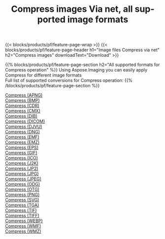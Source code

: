 ﻿---
title: Compress images Via net, all supported image formats 
weight: 3920
url: /net/compress 
lang: en
langdirlevel: 2
locales: zh-hans,ja,it,ru,de,es,fr,nl,id,lt,pl,pt,vi,tr,ko,zh-hant,ar,hi,th,sv,cs,uk,he
description: Using Aspose.Imaging you can easily Compress images Via net
---

{{< blocks/products/pf/feature-page-wrap >}}
{{< blocks/products/pf/feature-page-header h1="Image files Compress via net" h2="Compress images" downloadText="Download" >}}


{{% blocks/products/pf/feature-page-section  h2="All supported formats for Compress operation" %}}
Using Aspose.Imaging you can easily apply Compress for different image formats
<br/>
Full list of supported conversions for Compress operation:
{{% /blocks/products/pf/feature-page-section %}}
<div class="container-fluid productfamilypage bg-gray">
    <div class="convertypes bg-gray agp-content section">
        <div class="container">
		<div class="row other-converters">
		    <div class='col-md-2 other-converter remove-lp remove-rp'><a href="/imaging/net/compress/apng" >Compress (APNG)</a></div><div class='col-md-2 other-converter remove-lp remove-rp'><a href="/imaging/net/compress/bmp" >Compress (BMP)</a></div><div class='col-md-2 other-converter remove-lp remove-rp'><a href="/imaging/net/compress/cdr" >Compress (CDR)</a></div><div class='col-md-2 other-converter remove-lp remove-rp'><a href="/imaging/net/compress/cmx" >Compress (CMX)</a></div><div class='col-md-2 other-converter remove-lp remove-rp'><a href="/imaging/net/compress/dib" >Compress (DIB)</a></div><div class='col-md-2 other-converter remove-lp remove-rp'><a href="/imaging/net/compress/dicom" >Compress (DICOM)</a></div><div class='col-md-2 other-converter remove-lp remove-rp'><a href="/imaging/net/compress/djvu" >Compress (DJVU)</a></div><div class='col-md-2 other-converter remove-lp remove-rp'><a href="/imaging/net/compress/dng" >Compress (DNG)</a></div><div class='col-md-2 other-converter remove-lp remove-rp'><a href="/imaging/net/compress/emf" >Compress (EMF)</a></div><div class='col-md-2 other-converter remove-lp remove-rp'><a href="/imaging/net/compress/emz" >Compress (EMZ)</a></div><div class='col-md-2 other-converter remove-lp remove-rp'><a href="/imaging/net/compress/eps" >Compress (EPS)</a></div><div class='col-md-2 other-converter remove-lp remove-rp'><a href="/imaging/net/compress/gif" >Compress (GIF)</a></div><div class='col-md-2 other-converter remove-lp remove-rp'><a href="/imaging/net/compress/ico" >Compress (ICO)</a></div><div class='col-md-2 other-converter remove-lp remove-rp'><a href="/imaging/net/compress/j2k" >Compress (J2K)</a></div><div class='col-md-2 other-converter remove-lp remove-rp'><a href="/imaging/net/compress/jp2" >Compress (JP2)</a></div><div class='col-md-2 other-converter remove-lp remove-rp'><a href="/imaging/net/compress/jpg" >Compress (JPG)</a></div><div class='col-md-2 other-converter remove-lp remove-rp'><a href="/imaging/net/compress/jpeg" >Compress (JPEG)</a></div><div class='col-md-2 other-converter remove-lp remove-rp'><a href="/imaging/net/compress/odg" >Compress (ODG)</a></div><div class='col-md-2 other-converter remove-lp remove-rp'><a href="/imaging/net/compress/otg" >Compress (OTG)</a></div><div class='col-md-2 other-converter remove-lp remove-rp'><a href="/imaging/net/compress/png" >Compress (PNG)</a></div><div class='col-md-2 other-converter remove-lp remove-rp'><a href="/imaging/net/compress/svg" >Compress (SVG)</a></div><div class='col-md-2 other-converter remove-lp remove-rp'><a href="/imaging/net/compress/tga" >Compress (TGA)</a></div><div class='col-md-2 other-converter remove-lp remove-rp'><a href="/imaging/net/compress/tif" >Compress (TIF)</a></div><div class='col-md-2 other-converter remove-lp remove-rp'><a href="/imaging/net/compress/tiff" >Compress (TIFF)</a></div><div class='col-md-2 other-converter remove-lp remove-rp'><a href="/imaging/net/compress/webp" >Compress (WEBP)</a></div><div class='col-md-2 other-converter remove-lp remove-rp'><a href="/imaging/net/compress/wmf" >Compress (WMF)</a></div><div class='col-md-2 other-converter remove-lp remove-rp'><a href="/imaging/net/compress/wmz" >Compress (WMZ)</a></div>
                </div>
        </div>
    </div>
</div>
<br/>
